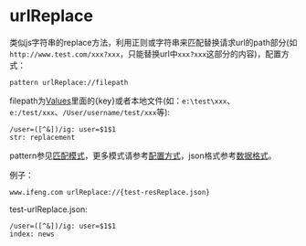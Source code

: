 # urlReplace

类似js字符串的replace方法，利用正则或字符串来匹配替换请求url的path部分(如`http://www.test.com/xxx?xxx`，只能替换url中`xxx?xxx`这部分的内容)，配置方式：

	pattern urlReplace://filepath
	
filepath为[Values](http://local.whistlejs.com/#values)里面的{key}或者本地文件(如：`e:\test\xxx`、`e:/test/xxx`、`/User/username/test/xxx`等):

	/user=([^&])/ig: user=$1$1
	str: replacement

pattern参见[匹配模式](../pattern.html)，更多模式请参考[配置方式](../mode.html)，json格式参考[数据格式](../data.html)。

例子：

	www.ifeng.com urlReplace://{test-resReplace.json}
	

test-urlReplace.json:

	/user=([^&])/ig: user=$1$1
	index: news
